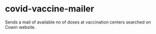 # covid-vaccine-mailer
Sends a mail of available no of doses at vaccination centers searched on Cowin website.
